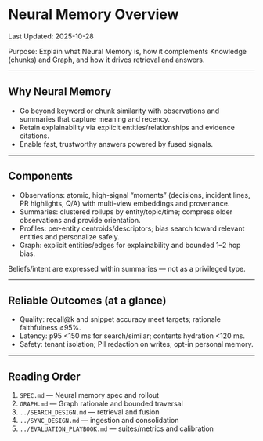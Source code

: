 # Neural Memory Overview

Last Updated: 2025-10-28

Purpose: Explain what Neural Memory is, how it complements Knowledge (chunks) and Graph, and how it drives retrieval and answers.

---

## Why Neural Memory

- Go beyond keyword or chunk similarity with observations and summaries that capture meaning and recency.
- Retain explainability via explicit entities/relationships and evidence citations.
- Enable fast, trustworthy answers powered by fused signals.

---

## Components

- Observations: atomic, high-signal “moments” (decisions, incident lines, PR highlights, Q/A) with multi-view embeddings and provenance.
- Summaries: clustered rollups by entity/topic/time; compress older observations and provide orientation.
- Profiles: per-entity centroids/descriptors; bias search toward relevant entities and personalize safely.
- Graph: explicit entities/edges for explainability and bounded 1–2 hop bias.

Beliefs/intent are expressed within summaries — not as a privileged type.

---

## Reliable Outcomes (at a glance)

- Quality: recall@k and snippet accuracy meet targets; rationale faithfulness ≥95%.
- Latency: p95 <150 ms for search/similar; contents hydration <120 ms.
- Safety: tenant isolation; PII redaction on writes; opt-in personal memory.

---

## Reading Order

1) `SPEC.md` — Neural memory spec and rollout
2) `GRAPH.md` — Graph rationale and bounded traversal
3) `../SEARCH_DESIGN.md` — retrieval and fusion
4) `../SYNC_DESIGN.md` — ingestion and consolidation
5) `../EVALUATION_PLAYBOOK.md` — suites/metrics and calibration
